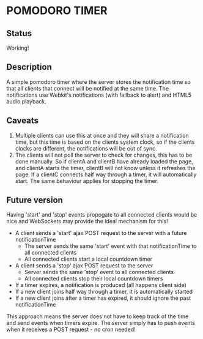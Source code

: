 POMODORO TIMER
==============

Status
------

Working!


Description
-----------

A simple pomodoro timer where the server stores the notification time so that
all clients that connect will be notified at the same time.
The notifications use Webkit's notifications (with fallback to alert) and HTML5
audio playback.


Caveats
-------

1. Multiple clients can use this at once and they will share a notification
   time, but this time is based on the clients system clock, so if the clients
   clocks are different, the notifications will be out of sync.
2. The clients will not poll the server to check for changes, this has to be
   done manually. So if clientA and clientB have already loaded the page, and
   clientA starts the timer, clientB will not know unless it refreshes the
   page. If a clientC connects half way through a timer, it will automatically
   start. The same behaviour applies for stopping the timer.


Future version
--------------

Having 'start' and 'stop' events propogate to all connected clients would be
nice and WebSockets may provide the ideal mechanism for this!

* A client sends a 'start' ajax POST request to the server with a future notificationTime
  * The server sends the same 'start' event with that notificationTime to all connected clients
  * All connected clients start a local countdown timer
* A client sends a 'stop' ajax POST request to the server
  * Server sends the same 'stop' event to all connected clients
  * All connected clients stop their local countdown timers
* If a timer expires, a notification is produced (all happens client side)
* If a new client joins half way through a timer, it is automatically started
* If a new client joins after a timer has expired, it should ignore the past notificationTime

This approach means the server does not have to keep track of the time and send events when timers expire.
The server simply has to push events when it receives a POST request - no cron needed!
